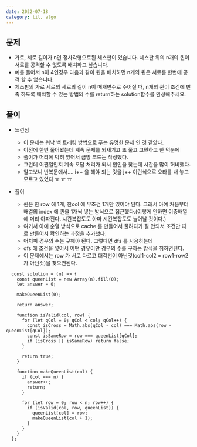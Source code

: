 ```yaml
---
date: 2022-07-18
category: til, algo
---
```


## 문제

- 가로, 세로 길이가 n인 정사각형으로된 체스판이 있습니다. 체스판 위의 n개의 퀸이 서로를 공격할 수 없도록 배치하고 싶습니다.
- 예를 들어서 n이 4인경우 다음과 같이 퀸을 배치하면 n개의 퀸은 서로를 한번에 공격 할 수 없습니다.
- 체스판의 가로 세로의 세로의 길이 n이 매개변수로 주어질 때, n개의 퀸이 조건에 만족 하도록 배치할 수 있는 방법의 수를 return하는 solution함수를 완성해주세요.

## 풀이

- 느낀점

  - 이 문제는 워낙 백 트레킹 방법으로 푸는 유명한 문제 인 것 같았다.
  - 이전에 한번 풀어봤는데 계속 문제를 되새기고 또 풀고 고민하고 한 덕분에
  - 풀이가 머리에 박혀 있어서 금방 코드는 작성했다.
  - 그런데 어쩐일인지 계속 오답 처리가 되서 원인을 찾는데 시간을 많이 허비했다.
  - 알고보니 반복문에서.... i++ 을 해야 되는 것을 j++ 이런식으로 오타를 내 놓고 모르고 있었다 ㅠ ㅠ ㅠ

- 풀이
  - 퀸은 한 row 에 1개, 한col 에 무조건 1개만 있어야 된다. 그래서 아예 처음부터 배열의 index 에 퀸을 1개씩 넣는 방식으로 접근했다.(이렇게 안하면 이중배열에 머리 아파진다. 시간복잡도도 아마 시간복잡도도 늘어날 것이다.)
  - 여기서 아예 순열 방식으로 cache 를 만들어서 풀려다가 잘 안되서 조건만 따로 만들어서 확인하는 과정을 추가했다.
  - 어처피 경우의 수는 구해야 된다. 그렇다면 dfs 를 사용하는데
  - dfs 에 조건을 넣어서 어떤 경우이만 경우의 수를 구하는 방식을 취하면된다.
  - 이 문제에서는 row 가 서로 다르고 대각선이 아닌것(col1-col2 = row1-row2 가 아닌것)을 찾으면된다.

```
  const solution = (n) => {
    const queenList = new Array(n).fill(0);
    let answer = 0;

    makeQueenList(0);

    return answer;

    function isValid(col, row) {
      for (let qCol = 0; qCol < col; qCol++) {
        const isCross = Math.abs(qCol - col) === Math.abs(row - queenList[qCol]);
        const isSameRow = row === queenList[qCol];
        if (isCross || isSameRow) return false;
      }

      return true;
    }

    function makeQueenList(col) {
      if (col === n) {
        answer++;
        return;
      }

      for (let row = 0; row < n; row++) {
        if (isValid(col, row, queenList)) {
          queenList[col] = row;
          makeQueenList(col + 1);
        }
      }
    }
  };

```

